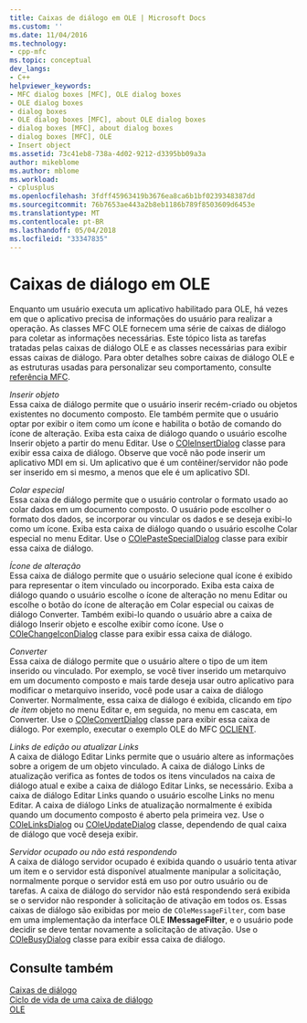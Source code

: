 ```yaml
---
title: Caixas de diálogo em OLE | Microsoft Docs
ms.custom: ''
ms.date: 11/04/2016
ms.technology:
- cpp-mfc
ms.topic: conceptual
dev_langs:
- C++
helpviewer_keywords:
- MFC dialog boxes [MFC], OLE dialog boxes
- OLE dialog boxes
- dialog boxes
- OLE dialog boxes [MFC], about OLE dialog boxes
- dialog boxes [MFC], about dialog boxes
- dialog boxes [MFC], OLE
- Insert object
ms.assetid: 73c41eb8-738a-4d02-9212-d3395bb09a3a
author: mikeblome
ms.author: mblome
ms.workload:
- cplusplus
ms.openlocfilehash: 3fdff45963419b3676ea8ca6b1bf0239348387dd
ms.sourcegitcommit: 76b7653ae443a2b8eb1186b789f8503609d6453e
ms.translationtype: MT
ms.contentlocale: pt-BR
ms.lasthandoff: 05/04/2018
ms.locfileid: "33347835"
---
```

# <a name="dialog-boxes-in-ole"></a>Caixas de diálogo em OLE
Enquanto um usuário executa um aplicativo habilitado para OLE, há vezes em que o aplicativo precisa de informações do usuário para realizar a operação. As classes MFC OLE fornecem uma série de caixas de diálogo para coletar as informações necessárias. Este tópico lista as tarefas tratadas pelas caixas de diálogo OLE e as classes necessárias para exibir essas caixas de diálogo. Para obter detalhes sobre caixas de diálogo OLE e as estruturas usadas para personalizar seu comportamento, consulte [referência MFC](../mfc/mfc-desktop-applications.md).  
  
 *Inserir objeto*  
 Essa caixa de diálogo permite que o usuário inserir recém-criado ou objetos existentes no documento composto. Ele também permite que o usuário optar por exibir o item como um ícone e habilita o botão de comando do ícone de alteração. Exiba esta caixa de diálogo quando o usuário escolhe Inserir objeto a partir do menu Editar. Use o [COleInsertDialog](../mfc/reference/coleinsertdialog-class.md) classe para exibir essa caixa de diálogo. Observe que você não pode inserir um aplicativo MDI em si. Um aplicativo que é um contêiner/servidor não pode ser inserido em si mesmo, a menos que ele é um aplicativo SDI.  
  
 *Colar especial*  
 Essa caixa de diálogo permite que o usuário controlar o formato usado ao colar dados em um documento composto. O usuário pode escolher o formato dos dados, se incorporar ou vincular os dados e se deseja exibi-lo como um ícone. Exiba esta caixa de diálogo quando o usuário escolhe Colar especial no menu Editar. Use o [COlePasteSpecialDialog](../mfc/reference/colepastespecialdialog-class.md) classe para exibir essa caixa de diálogo.  
  
 *Ícone de alteração*  
 Essa caixa de diálogo permite que o usuário selecione qual ícone é exibido para representar o item vinculado ou incorporado. Exiba esta caixa de diálogo quando o usuário escolhe o ícone de alteração no menu Editar ou escolhe o botão do ícone de alteração em Colar especial ou caixas de diálogo Converter. Também exibi-lo quando o usuário abre a caixa de diálogo Inserir objeto e escolhe exibir como ícone. Use o [COleChangeIconDialog](../mfc/reference/colechangeicondialog-class.md) classe para exibir essa caixa de diálogo.  
  
 *Converter*  
 Essa caixa de diálogo permite que o usuário altere o tipo de um item inserido ou vinculado. Por exemplo, se você tiver inserido um metarquivo em um documento composto e mais tarde deseja usar outro aplicativo para modificar o metarquivo inserido, você pode usar a caixa de diálogo Converter. Normalmente, essa caixa de diálogo é exibida, clicando em *tipo de item* objeto no menu Editar e, em seguida, no menu em cascata, em Converter. Use o [COleConvertDialog](../mfc/reference/coleconvertdialog-class.md) classe para exibir essa caixa de diálogo. Por exemplo, executar o exemplo OLE do MFC [OCLIENT](../visual-cpp-samples.md).  
  
 *Links de edição ou atualizar Links*  
 A caixa de diálogo Editar Links permite que o usuário altere as informações sobre a origem de um objeto vinculado. A caixa de diálogo Links de atualização verifica as fontes de todos os itens vinculados na caixa de diálogo atual e exibe a caixa de diálogo Editar Links, se necessário. Exiba a caixa de diálogo Editar Links quando o usuário escolhe Links no menu Editar. A caixa de diálogo Links de atualização normalmente é exibida quando um documento composto é aberto pela primeira vez. Use o [COleLinksDialog](../mfc/reference/colelinksdialog-class.md) ou [COleUpdateDialog](../mfc/reference/coleupdatedialog-class.md) classe, dependendo de qual caixa de diálogo que você deseja exibir.  
  
 *Servidor ocupado ou não está respondendo*  
 A caixa de diálogo servidor ocupado é exibida quando o usuário tenta ativar um item e o servidor está disponível atualmente manipular a solicitação, normalmente porque o servidor está em uso por outro usuário ou de tarefas. A caixa de diálogo do servidor não está respondendo será exibida se o servidor não responder à solicitação de ativação em todos os. Essas caixas de diálogo são exibidas por meio de `COleMessageFilter`, com base em uma implementação da interface OLE **IMessageFilter**, e o usuário pode decidir se deve tentar novamente a solicitação de ativação. Use o [COleBusyDialog](../mfc/reference/colebusydialog-class.md) classe para exibir essa caixa de diálogo.  
  
## <a name="see-also"></a>Consulte também  
 [Caixas de diálogo](../mfc/dialog-boxes.md)   
 [Ciclo de vida de uma caixa de diálogo](../mfc/life-cycle-of-a-dialog-box.md)   
 [OLE](../mfc/ole-in-mfc.md)

